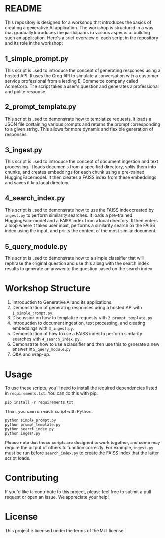 # README

This repository is designed for a workshop that introduces the basics of creating a generative AI application. The workshop is structured in a way that gradually introduces the participants to various aspects of building such an application. Here's a brief overview of each script in the repository and its role in the workshop:

## 1_simple_prompt.py

This script is used to introduce the concept of generating responses using a hosted API. It uses the Groq API to simulate a conversation with a customer service professional from a leading E-Commerce company called AcmeCorp. The script takes a user's question and generates a professional and polite response.

## 2_prompt_template.py

This script is used to demonstrate how to templatize requests. It loads a JSON file containing various prompts and returns the prompt corresponding to a given string. This allows for more dynamic and flexible generation of responses.

## 3_ingest.py

This script is used to introduce the concept of document ingestion and text processing. It loads documents from a specified directory, splits them into chunks, and creates embeddings for each chunk using a pre-trained HuggingFace model. It then creates a FAISS index from these embeddings and saves it to a local directory.

## 4_search_index.py

This script is used to demonstrate how to use the FAISS index created by `ingest.py` to perform similarity searches. It loads a pre-trained HuggingFace model and a FAISS index from a local directory. It then enters a loop where it takes user input, performs a similarity search on the FAISS index using the input, and prints the content of the most similar document.

## 5_query_module.py

This script is used to demonstrate how to a simple classifier that will rephrase the original question and use this along with the search index results to generate an answer to the question based on the search index


# Workshop Structure

1. Introduction to Generative AI and its applications.
2. Demonstration of generating responses using a hosted API with `1_simple_prompt.py`.
3. Discussion on how to templatize requests with `2_prompt_template.py`.
4. Introduction to document ingestion, text processing, and creating embeddings with `3_ingest.py`.
5. Demonstration of how to use a FAISS index to perform similarity searches with `4_search_index.py`.
6. Demonstrate how to use a classifier and then use this to generate a new answer in `5_query_module.py`
7. Q&A and wrap-up.

# Usage

To use these scripts, you'll need to install the required dependencies listed in `requirements.txt`. You can do this with pip:

```
pip install -r requirements.txt
```

Then, you can run each script with Python:

```
python simple_prompt.py
python prompt_template.py
python search_index.py
python ingest.py
```

Please note that these scripts are designed to work together, and some may require the output of others to function correctly. For example, `ingest.py` must be run before `search_index.py` to create the FAISS index that the latter script loads.

# Contributing

If you'd like to contribute to this project, please feel free to submit a pull request or open an issue. We appreciate your help!

# License

This project is licensed under the terms of the MIT license.

